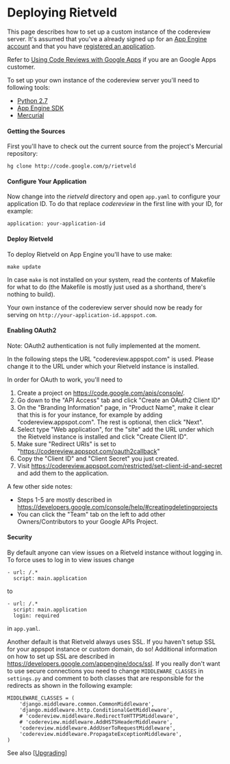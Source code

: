 # Deploying Rietveld #

This page describes how to set up a custom instance of the codereview server.
It's assumed that you've a already signed up for an [App Engine account](http://code.google.com/appengine/) and that you have [registered an application](http://code.google.com/appengine/docs/python/gettingstarted/uploading.html).

Refer to [Using Code Reviews with Google Apps](http://code.google.com/p/rietveld/wiki/CodeReviewHelp#Using_Code_Reviews_with_Google_Apps) if you are an Google Apps customer.

To set up your own instance of the codereview server you'll need to following tools:

  * [Python 2.7](http://python.org)
  * [App Engine SDK](http://code.google.com/appengine/downloads.html)
  * [Mercurial](http://mercurial.selenic.com/)

#### Getting the Sources ####

First you'll have to check out the current source from the project's Mercurial repository:

```
hg clone http://code.google.com/p/rietveld
```

#### Configure Your Application ####

Now change into the _rietveld_ directory and open `app.yaml` to configure your application ID. To do that replace _codereview_ in the first line with your ID, for example:

```
application: your-application-id
```

#### Deploy Rietveld ####

To deploy Rietveld on App Engine you'll have to use make:

```
make update
```

In case `make` is not installed on your system, read the contents of Makefile for what to do (the Makefile is mostly just used as a shorthand, there's nothing to build).

Your own instance of the codereview server should now be ready for serving on `http://your-application-id.appspot.com`.


#### Enabling OAuth2 ####

Note: OAuth2 authentication is not fully implemented at the moment.

In the following steps the URL "codereview.appspot.com" is used. Please change
it to the URL under which your Rietveld instance is installed.

In order for OAuth to work, you'll need to

  1. Create a project on https://code.google.com/apis/console/.
  1. Go down to the "API Access" tab and click "Create an OAuth2 Client ID"
  1. On the "Branding Information" page, in "Product Name", make it clear that this is for your instance, for example by adding "codereview.appspot.com". The rest is optional, then click "Next".
  1. Select type "Web application", for the "site" add the URL under which the Rietveld instance is installed and click "Create Client ID".
  1. Make sure "Redirect URIs" is set to  "https://codereview.appspot.com/oauth2callback"
  1. Copy the "Client ID" and "Client Secret" you just created.
  1. Visit https://codereview.appspot.com/restricted/set-client-id-and-secret and add them to the application.

A few other side notes:

  * Steps 1-5 are mostly described in  https://developers.google.com/console/help/#creatingdeletingprojects
  * You can click the "Team" tab on the left to add other Owners/Contributors to your Google APIs Project.


#### Security ####

By default anyone can view issues on a Rietveld instance without logging in.
To force uses to log in to view issues change

```
- url: /.*
  script: main.application
```

to

```
- url: /.*
  script: main.application
  login: required
```

in `app.yaml`.

Another default is that Rietveld always uses SSL. If you haven't setup SSL
for your appspot instance or custom domain, do so! Additional information
on how to set up SSL are described in https://developers.google.com/appengine/docs/ssl.
If you really don't want to use secure connections you need to change `MIDDLEWARE_CLASSES` in `settings.py` and comment to both classes that are responsible for the redirects as shown in the following example:

```
MIDDLEWARE_CLASSES = (
    'django.middleware.common.CommonMiddleware',
    'django.middleware.http.ConditionalGetMiddleware',
    # 'codereview.middleware.RedirectToHTTPSMiddleware',
    # 'codereview.middleware.AddHSTSHeaderMiddleware',
    'codereview.middleware.AddUserToRequestMiddleware',
    'codereview.middleware.PropagateExceptionMiddleware',
)
```

See also [[Upgrading](Upgrading.md)]